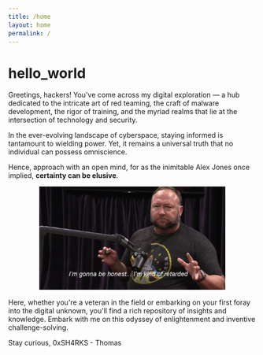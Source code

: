```yaml
---
title: /home
layout: home
permalink: /
---
```


# hello_world

Greetings, hackers! You've come across my digital exploration — a hub dedicated to the intricate art of red teaming, the craft of malware development, the rigor of training, and the myriad realms that lie at the intersection of technology and security.

In the ever-evolving landscape of cyberspace, staying informed is tantamount to wielding power. Yet, it remains a universal truth that no individual can possess omniscience. 

Hence, approach with an open mind, for as the inimitable Alex Jones once implied, **certainty can be elusive**.

<p align="center">
    <img src="assets/alex-jones.png" alt="alex jones saying" width="75%"/>
</p>

Here, whether you're a veteran in the field or embarking on your first foray into the digital unknown, you'll find a rich repository of insights and knowledge. Embark with me on this odyssey of enlightenment and inventive challenge-solving.

Stay curious,
0xSH4RKS - Thomas
